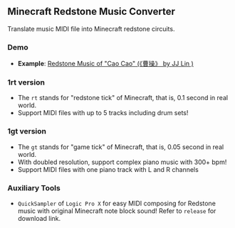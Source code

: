 ## Minecraft Redstone Music Converter

Translate music MIDI file into Minecraft redstone circuits.

### Demo
- **Example**: [Redstone Music of "Cao Cao" (《曹操》 by JJ Lin )](https://youtu.be/pIrJhmEIU00)

### 1rt version
- The `rt` stands for "redstone tick" of Minecraft, that is, 0.1 second in real world.
- Support MIDI files with up to 5 tracks including drum sets!

### 1gt version
- The `gt` stands for "game tick" of Minecraft, that is, 0.05 second in real world.
- With doubled resolution, support complex piano music with 300+ bpm!
- Support MIDI files with one piano track with L and R channels

### Auxiliary Tools
- `QuickSampler` of `Logic Pro X` for easy MIDI composing for Redstone music with original Minecraft note block sound! Refer to `release` for download link.
